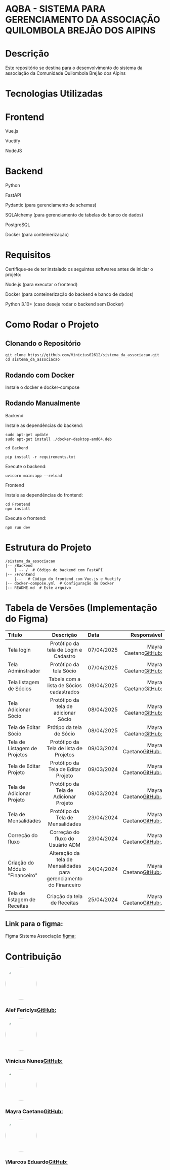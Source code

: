 # AQBA - SISTEMA PARA GERENCIAMENTO DA ASSOCIAÇÃO QUILOMBOLA BREJÃO DOS AIPINS

# Descrição

Este repositório se destina para o desenvolvimento do sistema da associação da Comunidade Quilombola Brejão dos Aipins

# Tecnologias Utilizadas

# Frontend

Vue.js

Vuetify

NodeJS

# Backend

Python

FastAPI

Pydantic (para gerenciamento de schemas)

SQLAlchemy (para gerenciamento de tabelas do banco de dados)

PostgreSQL

Docker (para conteinerização)

# Requisitos

Certifique-se de ter instalado os seguintes softwares antes de iniciar o projeto:

Node.js (para executar o frontend)

Docker (para conteinerização do backend e banco de dados)

Python 3.10+ (caso deseje rodar o backend sem Docker)

# Como Rodar o Projeto

## Clonando o Repositório

```
git clone https://github.com/Vinicius02612/sistema_da_associacao.git
cd sistema_da_associacao
```

## Rodando com Docker

Instale o docker e docker-compose


## Rodando Manualmente

Backend

Instale as dependências do backend: 

```
sudo apt-get update
sudo apt-get install ./docker-desktop-amd64.deb

```


```
cd Backend

pip install -r requirements.txt 
```

Execute o backend:

``` 
uvicorn main:app --reload 
```

Frontend

Instale as dependências do frontend:

``` 
cd Frontend 
npm install 
```

Execute o frontend:

``` 
npm run dev
```


# Estrutura do Projeto

```
/sistema_da_associacao
|-- /Backend
    | -- /  # Código do backend com FastAPI
|-- /Frontend
    |--   # Código do frontend com Vue.js e Vuetify
|-- docker-compose.yml  # Configuração do Docker
|-- README.md  # Este arquivo
```


# Tabela de Versões (Implementação do Figma)

| Titulo       | Descrição                       | Data           | Responsável                                        | 
| :---         |     :---:                       | :---           |      ---:                                          |
| Tela login   | Protótipo da tela de Login  e Cadastro |  07/04/2025    | Mayra Caetano[GitHub:](https://github.comMay-Raa)  |
| Tela Adminstrador   | Protótipo da tela Sócio   |  07/04/2025    | Mayra Caetano[GitHub:](https://github.com/May-Raa) |
| Tela listagem de Sócios | Tabela com a lista de Sócios cadastrados| 08/04/2025 | Mayra Caetano[GitHub:](https://github.com/May-Raa) |
| Tela Adicionar Sócio | Protótipo da tela de adicionar Sócio | 08/04/2025 | Mayra Caetano[GitHub:](https://github.com/May-Raa) |
| Tela de Editar Sócio | Prótipo da tela de Sócio | 08/04/2025 | Mayra Caetano[GitHub:](https://github.com/May-Raa)
| Tela de Listagem de Projetos | Protótipo da Tela de lista de Projetos| 09/03/2024 |  Mayra Caetano[GitHub:](https://github.com/May-Raa).|
| Tela de Editar Projeto | Protótipo da Tela de Editar Projeto| 09/03/2024 |  Mayra Caetano[GitHub:](https://github.com/May-Raa).|
| Tela de Adicionar Projeto | Protótipo da Tela de Adicionar Projeto| 09/03/2024 |  Mayra Caetano[GitHub:](https://github.com/May-Raa).|
| Tela de Mensalidades | Protótipo da Tela de Mensalidades| 23/04/2024 |  Mayra Caetano[GitHub:](https://github.com/May-Raa).|
| Correção do fluxo | Correção do fluxo do Usuário ADM| 23/04/2024 |  Mayra Caetano[GitHub:](https://github.com/May-Raa).|
| Criação do Módulo "Financeiro" | Alteração da tela de Mensalidades para gerenciamento do Financeiro| 24/04/2024 |  Mayra Caetano[GitHub:](https://github.com/May-Raa).|
| Tela de listagem de Receitas | Criação da tela de Receitas | 25/04/2024 |  Mayra Caetano[GitHub:](https://github.com/May-Raa).|


## Link para o figma:

Figma Sistema Associação [figma:](https://www.figma.com/design/qz8cxCq66quwiOBnGCdRZ0/Sistema-Associa%C3%A7%C3%A3o?node-id=558-16&p=f&t=7RM1VE3pdhgqcce0-0)


# Contribuição

<img src="https://github.com/aleffericlys.png" width="100" height="100" style="border-radius: 50%;" > <h3>Alef Fericlys[GitHub:](https://github.com/aleffericlys)</h3> 

<img src="https://github.com/Vinicius02612.png" width="100" height="100" style="border-radius: 50%;"><h3>Vinicius Nunes[GitHub:](https://github.com/Vinicius02612)</h3> 

<img src="https://github.com/May-Raa.png" width="100" height="100" style="border-radius: 50%;" ><h3>Mayra Caetano[GitHub:](https://github.com/May-Raa) 
</h3> 

<img src="https://github.com/Mrprince0421.png" width="100" height="100" style="border-radius: 50%;" ><h3>\Marcos Eduardo[GitHub:](https://github.com/Mrprince0421) 
</h3> 

